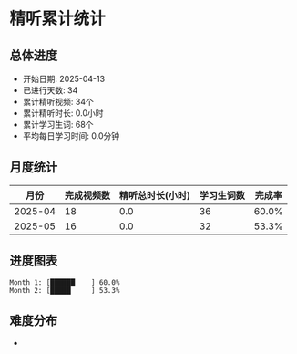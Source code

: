 # 精听累计统计

## 总体进度

- 开始日期: 2025-04-13
- 已进行天数: 34
- 累计精听视频: 34个
- 累计精听时长: 0.0小时
- 累计学习生词: 68个
- 平均每日学习时间: 0.0分钟

## 月度统计

| 月份 | 完成视频数 | 精听总时长(小时) | 学习生词数 | 完成率 |
|-----|-----------|----------------|----------|-------|
| 2025-04 | 18 | 0.0 | 36 | 60.0% |
| 2025-05 | 16 | 0.0 | 32 | 53.3% |

## 进度图表

```
Month 1: [██████    ] 60.0%
Month 2: [█████     ] 53.3%
```

## 难度分布

- [简单/中等/困难]: 34 (100.0%)